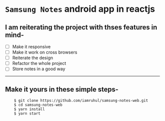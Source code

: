 # `Samsung Notes` **android app** in reactjs

## I am reiterating the project with thses features in mind-  
 - [ ] Make it responsive  
 - [ ] Make it work on cross browsers  
 - [ ] Reiterate the design  
 - [ ] Refactor the whole project  
 - [ ] Store notes in a good way

---

## Make it yours in these simple steps-

```
    $ git clone https://github.com/iamruhul/samsung-notes-web.git
    $ cd samsung-notes-web
    $ yarn install
    $ yarn start
```
